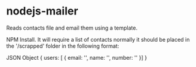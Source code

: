 # nodejs-mailer
Reads contacts file and email them using a template.

NPM Install. It will require a list of contacts normally it should be placed in the '/scrapped' folder in the following format:

JSON Object
{
  users: [
  {
    email: '',
    name: '',
    number: ''
  }]
}
